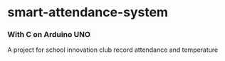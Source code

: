 # smart-attendance-system
<h3>With C on Arduino UNO</h3>
A project for school innovation club 
record attendance and temperature 
